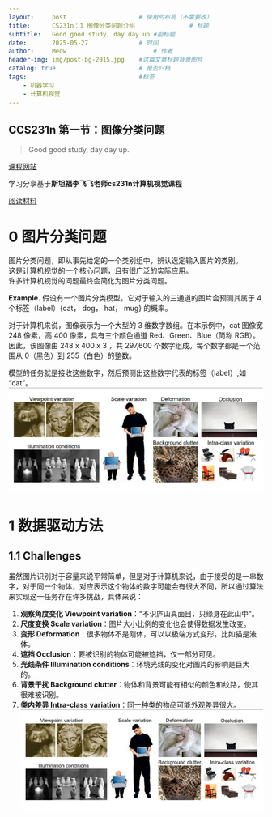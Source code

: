 ```yaml
---
layout:     post   				    # 使用的布局（不需要改）
title:      CS231n：1 图像分类问题介绍 				# 标题 
subtitle:   Good good study, day day up #副标题
date:       2025-05-27 				# 时间
author:     Meow 						# 作者
header-img: img/post-bg-2015.jpg 	#这篇文章标题背景图片
catalog: true 						# 是否归档
tags:								#标签
    - 机器学习
    - 计算机视觉
---
```


## CCS231n 第一节：图像分类问题
>Good good study, day day up.

[课程网站](https://cs231n.github.io/classification/)

学习分享基于**斯坦福李飞飞老师cs231n计算机视觉课程**  

[阅读材料](https://cs231n.github.io/classification/) 

# 0 图片分类问题 

图片分类问题，即从事先给定的一个类别组中，辨认选定输入图片的类别。  
这是计算机视觉的一个核心问题，且有很广泛的实际应用。  
许多计算机视觉的问题最终会简化为图片分类问题。 

**Example.** 假设有一个图片分类模型，它对于输入的三通道的图片会预测其属于 4 个标签（label）{cat， dog， hat， mug} 的概率。  

对于计算机来说，图像表示为一个大型的 3 维数字数组。在本示例中，cat 图像宽 248 像素，高 400 像素，具有三个颜色通道 Red、Green、Blue（简称 RGB）。因此，该图像由 248 x 400 x 3 ，共 297,600 个数字组成。每个数字都是一个范围从 0（黑色）到 255（白色）的整数。  

模型的任务就是接收这些数字，然后预测出这些数字代表的标签（label）,如 “cat”。  
![](https://github.com/SheepFifteen/SheepFifteen.github.io/blob/master/img/study-cv-CCS231n/20250527-study-cv-CCS231n-1.2.png)

# 1 数据驱动方法

## 1.1 Challenges

虽然图片识别对于容量来说平常简单，但是对于计算机来说，由于接受的是一串数字，对于同一个物体，对应表示这个物体的数字可能会有很大不同，所以通过算法来实现这一任务存在许多挑战，具体来说：

1. **观察角度变化 Viewpoint variation**：“不识庐山真面目，只缘身在此山中”。  
2. **尺度变换 Scale variation**：图片大小比例的变化也会使得数据发生改变。  
3. **变形 Deformation**：很多物体不是刚体，可以以极端方式变形，比如猫是液体。  
4. **遮挡 Occlusion**：要被识别的物体可能被遮挡，仅一部分可见。  
5. **光线条件 Illumination conditions**：环境光线的变化对图片的影响是巨大的。  
6. **背景干扰 Background clutter**：物体和背景可能有相似的颜色和纹路，使其很难被识别。  
7. **类内差异 Intra-class variation**：同一种类的物品可能外观差异很大。  
![](https://github.com/SheepFifteen/SheepFifteen.github.io/blob/master/img/study-cv-CCS231n/20250527-study-cv-CCS231n-1.2.png) 
